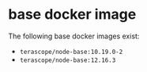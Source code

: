 # base docker image

The following base docker images exist:

- `terascope/node-base:10.19.0-2`
- `terascope/node-base:12.16.3`
